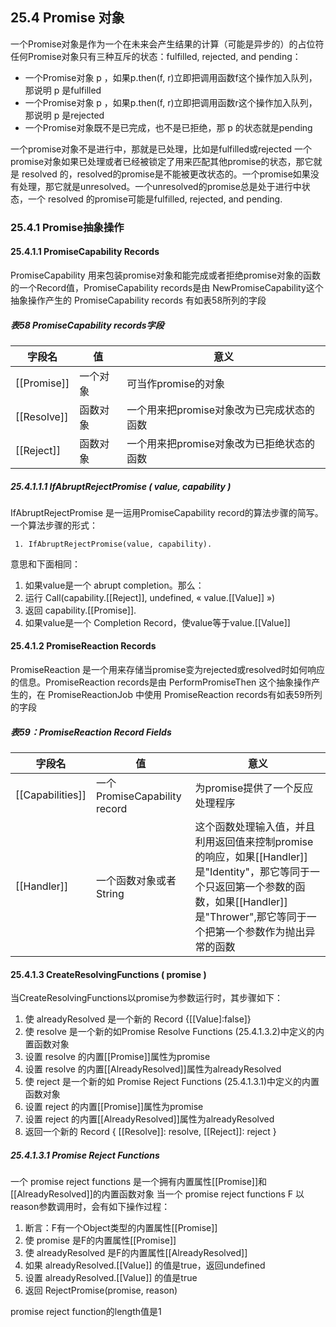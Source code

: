 ## 25.4 Promise 对象
一个Promise对象是作为一个在未来会产生结果的计算（可能是异步的）的占位符
任何Promise对象只有三种互斥的状态：fulfilled, rejected, and pending：
* 一个Promise对象 p ，如果p.then(f, r)立即把调用函数f这个操作加入队列，那说明 p 是fulfilled
* 一个Promise对象 p ，如果p.then(f, r)立即把调用函数r这个操作加入队列，那说明 p 是rejected
* 一个Promise对象既不是已完成，也不是已拒绝，那 p 的状态就是pending

一个promise对象不是进行中，那就是已处理，比如是fulfilled或rejected
一个promise对象如果已处理或者已经被锁定了用来匹配其他promise的状态，那它就是 resolved 的，resolved的promise是不能被更改状态的。一个promise如果没有处理，那它就是unresolved。一个unresolved的promise总是处于进行中状态，一个 resolved 的promise可能是fulfilled, rejected, and pending.

### 25.4.1 Promise抽象操作
#### 25.4.1.1 PromiseCapability Records
PromiseCapability 用来包装promise对象和能完成或者拒绝promise对象的函数的一个Record值，PromiseCapability records是由 NewPromiseCapability这个抽象操作产生的
PromiseCapability records 有如表58所列的字段
##### 表58 PromiseCapability records字段
|字段名|值|意义|
|---|---|---|
|[[Promise]]|一个对象|可当作promise的对象|
|[[Resolve]]|函数对象|一个用来把promise对象改为已完成状态的函数|
|[[Reject]]|函数对象|一个用来把promise对象改为已拒绝状态的函数|

##### 25.4.1.1.1 IfAbruptRejectPromise ( value, capability )
IfAbruptRejectPromise 是一运用PromiseCapability record的算法步骤的简写。一个算法步骤的形式：
```
 1. IfAbruptRejectPromise(value, capability).
```
意思和下面相同：

1. 如果value是一个 abrupt completion。那么：
  1. 运行 Call(capability.[[Reject]], undefined, « value.[[Value]] »)
  2. 返回  capability.[[Promise]].
2. 如果value是一个 Completion Record，使value等于value.[[Value]]

#### 25.4.1.2 PromiseReaction Records
PromiseReaction 是一个用来存储当promise变为rejected或resolved时如何响应的信息。PromiseReaction records是由 PerformPromiseThen 这个抽象操作产生的，在 PromiseReactionJob 中使用
PromiseReaction records有如表59所列的字段
##### 表59：PromiseReaction Record Fields
|字段名|值|意义|
|----|----|----|
|[[Capabilities]]|一个PromiseCapability record|为promise提供了一个反应处理程序|
|[[Handler]]|一个函数对象或者String|这个函数处理输入值，并且利用返回值来控制promise的响应，如果[[Handler]]是"Identity"，那它等同于一个只返回第一个参数的函数，如果[[Handler]]是"Thrower",那它等同于一个把第一个参数作为抛出异常的函数|

#### 25.4.1.3 CreateResolvingFunctions ( promise )
当CreateResolvingFunctions以promise为参数运行时，其步骤如下：

1. 使 alreadyResolved 是一个新的 Record {[[Value]:false]}
2. 使 resolve 是一个新的如Promise Resolve Functions (25.4.1.3.2)中定义的内置函数对象
3. 设置 resolve 的内置[[Promise]]属性为promise
4. 设置 resolve 的内置[[AlreadyResolved]]属性为alreadyResolved
5. 使 reject 是一个新的如 Promise Reject Functions (25.4.1.3.1)中定义的内置函数对象
6. 设置 reject 的内置[[Promise]]属性为promise
7. 设置 reject 的内置[[AlreadyResolved]]属性为alreadyResolved
8. 返回一个新的 Record { [[Resolve]]: resolve, [[Reject]]: reject }

##### 25.4.1.3.1 Promise Reject Functions
一个 promise reject functions 是一个拥有内置属性[[Promise]]和[[AlreadyResolved]]的内置函数对象
当一个 promise reject functions F 以reason参数调用时，会有如下操作过程：

1. 断言：F有一个Object类型的内置属性[[Promise]]
2. 使 promise 是F的内置属性[[Promise]]
3. 使 alreadyResolved 是F的内置属性[[AlreadyResolved]]
4. 如果 alreadyResolved.[[Value]] 的值是true，返回undefined
5. 设置 alreadyResolved.[[Value]] 的值是true
6. 返回 RejectPromise(promise, reason)

promise reject function的length值是1

















